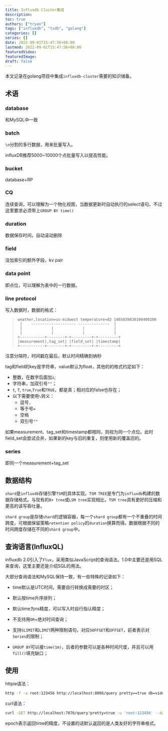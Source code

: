 ```yaml
---
title: Influxdb Cluster集成
description:
toc: true
authors: ["tryao"]
tags: ["influxdb", "tsdb", "golang"]
categories: []
series: []
date: 2022-09-01T15:47:56+08:00
lastmod: 2022-09-01T15:47:56+08:00
featuredVideo:
featuredImage:
draft: false
---
```


本文记录在golang项目中集成`influxdb-cluster`需要的知识储备。

## 术语

### database

和MySQL中一致

### batch

`\n`分割的多行数据，用来批量写入。

influxDB推荐5000~10000个点批量写入以提高性能。

### bucket

database+RP

### CQ

连续查询，可以理解为一个物化视图，当数据更新时自动执行的select语句。不过这里要求必须带上`GROUP BY time()`

### duration

数据保存时间，自动滚动删除

### field

没加索引的额外字段，kv pair

### data point

即点位，可以理解为表中的一行数据。

### line protocol

写入数据时，数据的格式：

>```
>weather,location=us-midwest temperature=82 1465839830100400200
>  |    -------------------- --------------  |
>  |             |             |             |
>  |             |             |             |
>+-----------+--------+-+---------+-+---------+
>|measurement|,tag_set| |field_set| |timestamp|
>+-----------+--------+-+---------+-+---------+
>```

注意分隔符，时间戳在最后，默认时间精确到纳秒

tag和field的key是字符串，value默认为float，其他的的格式约定如下：

* 整数，在数字后面加`i`;
* 字符串，加双引号`""`；
* `t`, `T`, `true`,`True`和`TRUE`，都是真；相对应的false也存在；
* 以下需要使用`\`转义：
  * 逗号`,`
  * 等于号`=`
  * 空格` `
  * 双引号`""`

如果measurement、tag_set和timestamp都相同，则视为同一个点位。此时field_set会尝试合并，如果新的key与旧的重复，则使用新的覆盖旧的。

### series

即同一个measurement+tag_set

## 数据结构

`shard`是`influxdb`存储引擎`TSM`的具体实现。`TSM TREE`是专门为`influxdb`构建的数据存储格式。与现有的`B+ tree`或`LSM tree`实现相比，`TSM tree`具有更好的压缩和更高的读写吞吐量。

`shard group`是存储`shard`的逻辑容器，每一个`shard group`都有一个不重叠的时间跨度，可根据保留策略`retention policy`的`duration`换算而得。数据根据不同的时间跨度存储在不同的`shard group`中。

## 查询语言(InfluxQL)

influxdb 2.0引入了`Flux`，采用类似JavaScript的查询语法。1.0中主要还是用SQL来查询，这里主要还是介绍SQL的用法。

大部分查询语法和MySQL保持一致，有一些特殊的记录如下：

* time默认是UTC时间，需要自行转换成需要的时区；

* 默认按time升序排列；

* 默认time为ns精度，可以写入时自行指认精度；

* 不支持用`OR`+绝对时间查询；

* 支持`SLIMIT`和`LIMIT`两种限制语句，对应`SOFFSET`和`OFFSET`，前者表示对`Series`的限制；

* `GROUP BY`可以接`time(1m)`，后者的参数可以是各种时间尺度，并且可以用`fill()`填充缺口；


## 使用

httpie语法：

```bash
http -f -a root:123456 http://localhost:8086/query pretty==true db=videodb epoch=s q="select * from record where sip_id='34020000001310000003@42100000462007000103' and time>1667750400s limit 10"
```

curl语法：

```bash
curl -GET http://localhost:7076/query?pretty=true -u 'root:123456' --data-urlencode "db=videodb_test" --data-urlencode "q=SELECT * from record WHERE sip_id='34020000001310000008@42100000462007000145' AND time>=1667266200000ms"
```

epoch表示返回time的精度，不设置的话默认返回的是人类友好的字符串格式。
